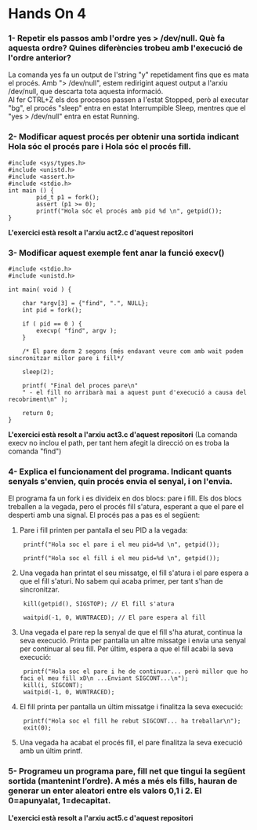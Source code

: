 # Hands On 4

### 1- Repetir els passos amb l'ordre yes > /dev/null. Què fa aquesta ordre? Quines diferències trobeu amb l'execució de l'ordre anterior?

La comanda yes fa un output de l'string "y" repetidament fins que es mata el procés. Amb "> /dev/null", estem redirigint aquest output a l'arxiu /dev/null, que descarta tota aquesta informació. <br>
Al fer CTRL+Z els dos procesos passen a l'estat Stopped, però al executar "bg", el procés "sleep" entra en estat Interrumpible Sleep, mentres que el "yes > /dev/null" entra en estat Running.


### 2- Modificar aquest procés per obtenir una sortida indicant Hola sóc el procés pare i Hola sóc el procés fill.

    #include <sys/types.h>
    #include <unistd.h>
    #include <assert.h>
    #include <stdio.h>
    int main () {
            pid_t p1 = fork();
            assert (p1 >= 0);
            printf("Hola sóc el procés amb pid %d \n", getpid());
    }
    
**L'exercici està resolt a l'arxiu act2.c d'aquest repositori**


### 3- Modificar aquest exemple fent anar la funció execv()

    #include <stdio.h>
    #include <unistd.h> 

    int main( void ) {

        char *argv[3] = {"find", ".", NULL};
        int pid = fork();

        if ( pid == 0 ) {
            execvp( "find", argv );
        }

        /* El pare dorm 2 segons (més endavant veure com amb wait podem sincronitzar millor pare i fill*/

        sleep(2);

        printf( "Final del proces pare\n"
        " - el fill no arribarà mai a aquest punt d'execució a causa del recobriment\n" );

        return 0;
    }

**L'exercici està resolt a l'arxiu act3.c d'aquest repositori** (La comanda execv no inclou el path, per tant hem afegit la direcció on es troba la comanda "find")


### 4- Explica el funcionament del programa. Indicant quants senyals s'envien, quin procés envia el senyal, i on l'envia.

El programa fa un fork i es divideix en dos blocs: pare i fill. Els dos blocs treballen a la vegada, pero el procés fill s'atura, esperant a que el pare el desperti amb una signal. El procés pas a pas es el següent:

1. Pare i fill printen per pantalla el seu PID a la vegada:
       
        printf("Hola soc el pare i el meu pid=%d \n", getpid());

        printf("Hola soc el fill i el meu pid=%d \n", getpid());
        
2. Una vegada han printat el seu missatge, el fill s'atura i el pare espera a que el fill s'aturi. No sabem qui acaba primer, per tant s'han de sincronitzar.

        kill(getpid(), SIGSTOP); // El fill s'atura

        waitpid(-1, 0, WUNTRACED); // El pare espera al fill
        
3. Una vegada el pare rep la senyal de que el fill s'ha aturat, continua la seva execució. Printa per pantalla un altre missatge i envia una senyal per continuar al seu fill. Per últim, espera a que el fill acabi la seva execució:

        printf("Hola soc el pare i he de continuar... però millor que ho faci el meu fill xD\n ...Enviant SIGCONT...\n");
        kill(i, SIGCONT);
        waitpid(-1, 0, WUNTRACED);
        
4. El fill printa per pantalla un últim missatge i finalitza la seva execució:

        printf("Hola soc el fill he rebut SIGCONT... ha treballar\n");
        exit(0);

5. Una vegada ha acabat el procés fill, el pare finalitza la seva execució amb un últim printf.


### 5- Programeu un programa pare, fill net que tingui la següent sortida (mantenint l’ordre). A més a més els fills, hauran de generar un enter aleatori entre els valors 0,1 i 2. El 0=apunyalat, 1=decapitat.

**L'exercici està resolt a l'arxiu act5.c d'aquest repositori**
